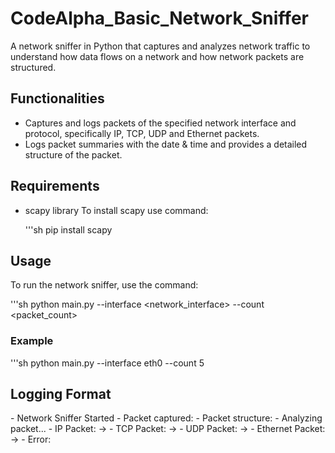 # CodeAlpha_Basic_Network_Sniffer
A network sniffer in Python that captures and analyzes network traffic to understand how data flows on a network and how network packets are structured.

## Functionalities
- Captures and logs packets of the specified network interface and protocol, specifically IP, TCP, UDP and Ethernet packets.
- Logs packet summaries with the date & time and provides a detailed structure of the packet.

## Requirements
- scapy library
  To install scapy use command:

  '''sh
  pip install scapy
  

## Usage
To run the network sniffer, use the command:

'''sh
python main.py --interface <network_interface> --count <packet_count>


### Example
'''sh
python main.py --interface eth0 --count 5


## Logging Format
<delimiter>
<timestamp> - Network Sniffer Started
<timestamp> - Packet captured: <packet_summary>
<timestamp> - Packet structure:
<packet_structure>
<timestamp> - Analyzing packet...
<timestamp> - IP Packet: <src_ip> -> <dst_ip>
<timestamp> - TCP Packet: <src_port> -> <dst_port>
<timestamp> - UDP Packet: <src_port> -> <dst_port>
<timestamp> - Ethernet Packet: <src_mac> -> <dst_mac>
<timestamp> - Error: <error_message>
<delimiter>
